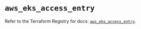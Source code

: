 # `aws_eks_access_entry`

Refer to the Terraform Registry for docs: [`aws_eks_access_entry`](https://registry.terraform.io/providers/hashicorp/aws/6.13.0/docs/resources/eks_access_entry).
